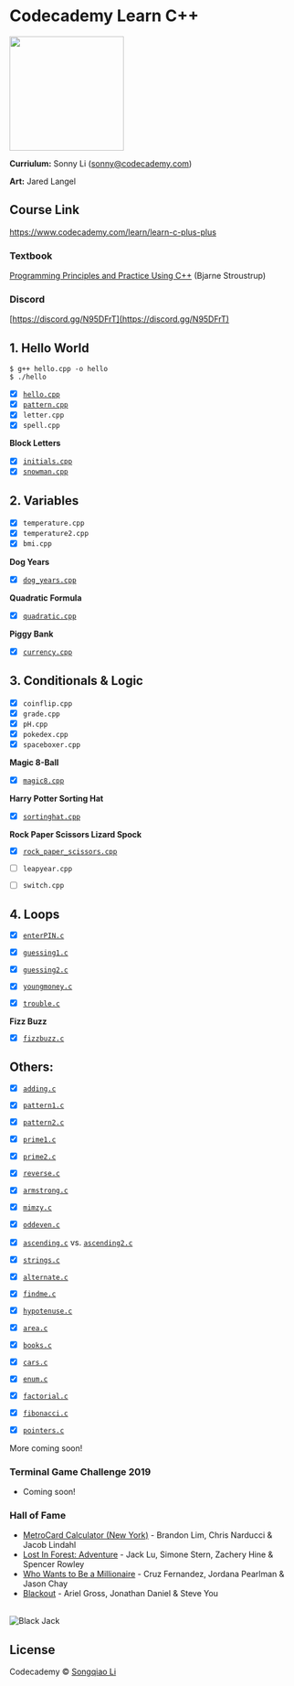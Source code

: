 # Codecademy Learn C++

<a href="https://www.codecademy.com" target="_blank"><img src="https://github.com/sonnynomnom/codecademy-learn-c-plus-plus/blob/master/logo.png" width=200;></a>

**Curriulum:** Sonny Li (sonny@codecademy.com) 

**Art:** Jared Langel

## Course Link ##

https://www.codecademy.com/learn/learn-c-plus-plus

### Textbook ###

[Programming Principles and Practice Using C++](https://www.amazon.com/Programming-Principles-Practice-Using-C/dp/0321543726#customerReviews) (Bjarne Stroustrup)

### Discord ###

[https://discord.gg/N95DFrT](https://discord.gg/N95DFrT)  


## 1. Hello World ##

```
$ g++ hello.cpp -o hello
$ ./hello
```

- [x] [`hello.cpp`](1-hello-world/hello.cpp)  
- [x] [`pattern.cpp`](1-hello-world/pattern.cpp)  
- [x] `letter.cpp`
- [x] `spell.cpp`

**Block Letters**

- [x] [`initials.cpp`](1-hello-world/block-letters/initials.cpp)  
- [x] [`snowman.cpp`](1-hello-world/block-letters/snowman.cpp)

## 2. Variables ##

- [x] `temperature.cpp`
- [x] `temperature2.cpp`
- [x] `bmi.cpp`

**Dog Years**

- [x] [`dog_years.cpp`](Programs/dog_years.cpp)

**Quadratic Formula**

- [x] [`quadratic.cpp`](Programs/quadratic.cpp)

**Piggy Bank**

- [x] [`currency.cpp`](Programs/quadratic.cpp)

## 3. Conditionals & Logic ##

- [x] `coinflip.cpp`
- [x] `grade.cpp`
- [x] `pH.cpp`
- [x] `pokedex.cpp`
- [x] `spaceboxer.cpp`

**Magic 8-Ball**

- [x] [`magic8.cpp`](Programs/magic8.cpp)

**Harry Potter Sorting Hat**

- [x] [`sortinghat.cpp`](Programs/sortinghat.cpp)

**Rock Paper Scissors Lizard Spock**

- [x] [`rock_paper_scissors.cpp`](Programs/rock_paper_scissors.cpp)

- [ ] `leapyear.cpp`
- [ ] `switch.cpp`

## 4. Loops ##

- [x] [`enterPIN.c`](Programs/enterPIN.c)
- [x] [`guessing1.c`](Programs/guessing1.c)
- [x] [`guessing2.c`](Programs/guessing2.c)

- [x] [`youngmoney.c`](Programs/youngmoney.c)
- [x] [`trouble.c`](Programs/trouble.c)

**Fizz Buzz**

- [x] [`fizzbuzz.c`](Programs/fizzbuzz.c)


## Others: ##

- [x] [`adding.c`](Programs/adding.c)

- [x] [`pattern1.c`](Programs/pattern1.c)
- [x] [`pattern2.c`](Programs/pattern2.c)

- [x] [`prime1.c`](Programs/prime1.c)
- [x] [`prime2.c`](Programs/prime2.c)

- [x] [`reverse.c`](Programs/reverse.c)
- [x] [`armstrong.c`](Programs/armstrong.c)

- [x] [`mimzy.c`](Programs/mimzy.c)
- [x] [`oddeven.c`](Programs/oddeven.c)

- [x] [`ascending.c`](Programs/ascending1.c) vs. [`ascending2.c`](Programs/ascending2.c)

- [x] [`strings.c`](Programs/strings.c)
- [x] [`alternate.c`](Programs/alternate.c)
- [x] [`findme.c`](Programs/findme.c)


- [x] [`hypotenuse.c`](Programs/hypotenuse.c)
- [x] [`area.c`](Programs/area.c)

- [x] [`books.c`](Programs/books.c)
- [x] [`cars.c`](Programs/cars.c)

- [x] [`enum.c`](Programs/enum.c)

- [x] [`factorial.c`](Programs/factorial.c)
- [x] [`fibonacci.c`](Programs/fibonacci.c)

- [x] [`pointers.c`](Programs/pointers.c)

More coming soon!

### Terminal Game Challenge 2019 ###

* Coming soon!

### Hall of Fame ###

* [MetroCard Calculator (New York)](Projects/metrocard.c) - Brandon Lim, Chris Narducci & Jacob Lindahl
* [Lost In Forest: Adventure](Projects/lostinforest.c) - Jack Lu, Simone Stern, Zachery Hine & Spencer Rowley
* [Who Wants to Be a Millionaire](Projects/millionaire.c) - Cruz Fernandez, Jordana Pearlman & Jason Chay
* [Blackout](Projects/blackout.c) - Ariel Gross, Jonathan Daniel & Steve You

<br>

<img src="https://github.com/sonnynomnom/Introduction-to-Programming-in-C/blob/master/Projects/blackjack.png" alt="Black Jack" />

## License
Codecademy © [Songqiao Li](https://www.sonnyli.co)
